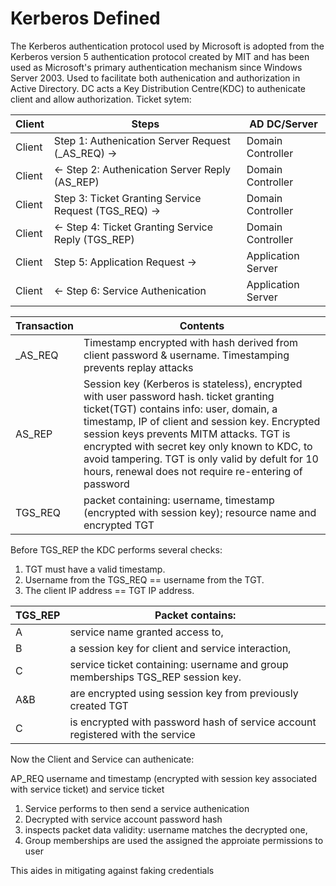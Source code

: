 # Kerberos Defined
The Kerberos authentication protocol used by Microsoft is adopted from the Kerberos version 5 authentication protocol created by MIT and has been used as Microsoft's primary authentication mechanism since Windows Server 2003. Used to facilitate both authenication and authorization in Active Directory. DC acts a Key Distribution Centre(KDC) to authenicate client and allow authorization.
Ticket sytem:

Client |  Steps | AD DC/Server
--- | --- | ---
Client|Step 1: Authenication Server Request (\_AS\_REQ) ->	|	Domain Controller
Client |<- Step 2: Authenication Server Reply (AS_REP)|	Domain Controller
Client |		Step 3: Ticket Granting Service Request (TGS_REQ) ->|	Domain Controller
Client |		<- Step 4: Ticket Granting Service Reply (TGS_REP) |	Domain Controller
Client 	|	Step 5: Application Request ->		|			Application Server
Client	    |	<- Step 6: Service Authenication	| Application Server


Transaction  |	Contents
---  | ---
\_AS\_REQ | Timestamp encrypted with hash derived from client password & username. Timestamping prevents replay attacks	
AS\_REP		 | 	Session key (Kerberos is stateless), encrypted with user password hash. 			ticket granting ticket(TGT) contains info: user, domain, a timestamp, IP of client and session key. Encrypted session keys prevents MITM attacks. TGT is encrypted with secret key only known to KDC, to avoid tampering. TGT is only valid by defult for 10 hours, renewal does not require re-entering of password
TGS\_REQ | packet containing: username, timestamp (encrypted with session key); resource name and encrypted TGT

Before TGS_REP the KDC performs several checks:
1. TGT must have a valid timestamp.
1. Username from the TGS_REQ ==  username from the TGT.
1. The client IP address == TGT IP address.

TGS\_REP	|		Packet contains: 
--- | ---
			A	 |	service name granted access to,
			B	 |	a session key for client and service interaction, 
			C		 |	service ticket containing: username and group memberships TGS_REP session key.
			A&B	 |	 are encrypted using session key from previously created TGT
			C 	 |	 is encrypted with password hash of service account registered with the service

Now the Client and Service can authenicate:

AP\_REQ			username and timestamp (encrypted with session key associated with service ticket) and service ticket 			
	
1. Service performs to then send a service authenication		
1. Decrypted with service account password hash
1. inspects packet data validity: username matches the decrypted one, 
1. Group memberships are used the assigned the approiate permissions to user 

This aides in mitigating against faking credentials 